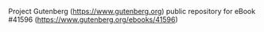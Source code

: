 Project Gutenberg (https://www.gutenberg.org) public repository for eBook #41596 (https://www.gutenberg.org/ebooks/41596)
